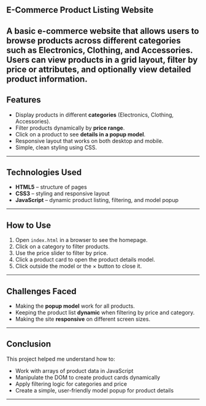## E-Commerce Product Listing Website

A basic e-commerce website that allows users to browse products across different categories such as Electronics, Clothing, and Accessories. Users can view products in a grid layout, filter by price or attributes, and optionally view detailed product information.
---

## Features
- Display products in different **categories** (Electronics, Clothing, Accessories).  
- Filter products dynamically by **price range**.  
- Click on a product to see **details in a popup model**.  
- Responsive layout that works on both desktop and mobile.  
- Simple, clean styling using CSS.  

---

## Technologies Used
- **HTML5** – structure of pages  
- **CSS3** – styling and responsive layout  
- **JavaScript** – dynamic product listing, filtering, and model popup  

---

## How to Use
1. Open `index.html` in a browser to see the homepage.  
2. Click on a category to filter products.  
3. Use the price slider to filter by price.  
4. Click a product card to open the product details model.  
5. Click outside the model or the × button to close it.  

---

## Challenges Faced
- Making the **popup model** work for all products.  
- Keeping the product list **dynamic** when filtering by price and category.  
- Making the site **responsive** on different screen sizes.  

---

## Conclusion
This project helped me understand how to:  
- Work with arrays of product data in JavaScript  
- Manipulate the DOM to create product cards dynamically  
- Apply filtering logic for categories and price  
- Create a simple, user-friendly model popup for product details  

---



